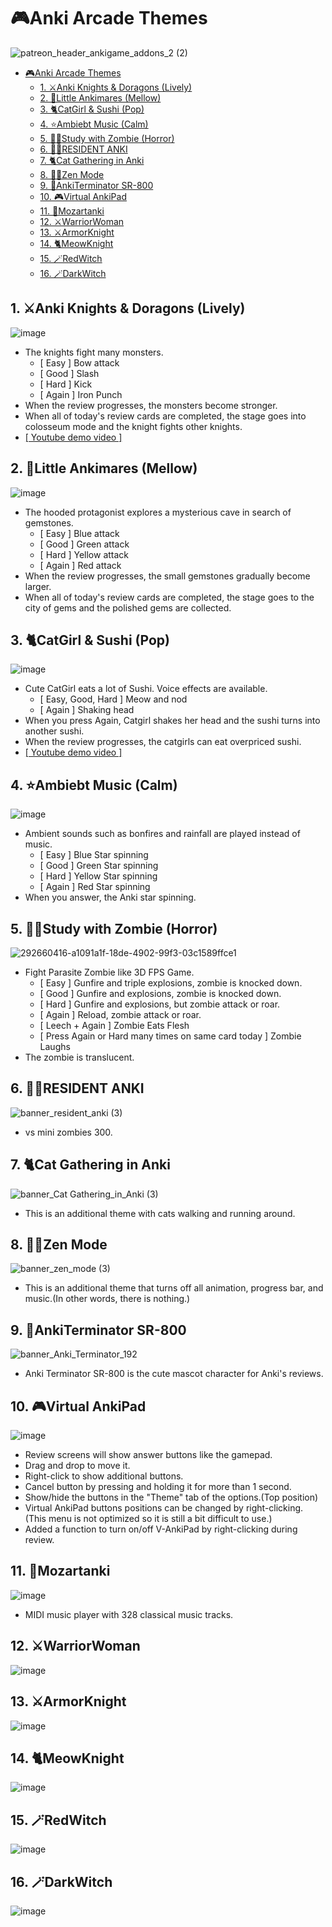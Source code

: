 # 🎮️Anki Arcade Themes


![patreon_header_ankigame_addons_2 (2)](https://github.com/shigeyukey/AnkiArcade/assets/124401518/4dcc3e40-158d-4ccf-b1cf-5b97bdad0c4a)


- [🎮️Anki Arcade Themes](#️anki-arcade-themes)
  - [1. ⚔Anki Knights \& Doragons (Lively)](#1-anki-knights--doragons-lively)
  - [2. 💎Little Ankimares (Mellow)](#2-little-ankimares-mellow)
  - [3. 🐈CatGirl \& Sushi (Pop)](#3-catgirl--sushi-pop)
  - [4. ⭐Ambiebt Music (Calm)](#4-ambiebt-music-calm)
  - [5. 🧟‍♀Study with Zombie (Horror)](#5-study-with-zombie-horror)
  - [6. 🧟‍♀RESIDENT ANKI](#6-resident-anki)
  - [7. 🐈️Cat Gathering in Anki](#7-️cat-gathering-in-anki)
  - [8. 🧘‍♀️Zen Mode](#8-️zen-mode)
  - [9. 🤖AnkiTerminator SR-800](#9-ankiterminator-sr-800)
  - [10. 🎮Virtual AnkiPad](#10-virtual-ankipad)
  - [11. 🎵Mozartanki](#11-mozartanki)
  - [12. ⚔WarriorWoman](#12-warriorwoman)
  - [13. ⚔ArmorKnight](#13-armorknight)
  - [14. 🐈MeowKnight](#14-meowknight)
  - [15. 🪄RedWitch](#15-redwitch)
  - [16. 🪄DarkWitch](#16-darkwitch)





## 1. ⚔Anki Knights & Doragons (Lively)

![image](https://github.com/shigeyukey/AnkiArcade/assets/124401518/6c751328-c2e9-4dcc-be4d-568b84c408ef)   
* The knights fight many monsters. 
    * [ Easy ] Bow attack
    * [ Good ] Slash
    * [ Hard ] Kick
    * [ Again ] Iron Punch
* When the review progresses, the monsters become stronger.
* When all of today's review cards are completed, the stage goes into colosseum mode and the knight fights other knights.
* [[ Youtube demo video ]](https://youtu.be/wYUzx3xKqq8)

## 2. 💎Little Ankimares (Mellow)

![image](https://github.com/shigeyukey/AnkiArcade/assets/124401518/0160c014-9722-4879-997c-27a7162e4b1e)
* The hooded protagonist explores a mysterious cave in search of gemstones.
    * [ Easy ] Blue attack
    * [ Good ] Green attack
    * [ Hard ] Yellow attack
    * [ Again ] Red attack
* When the review progresses, the small gemstones gradually become larger.
* When all of today's review cards are completed, the stage goes to the city of gems and the polished gems are collected.

## 3. 🐈CatGirl & Sushi (Pop)

![image](https://github.com/shigeyukey/AnkiArcade/assets/124401518/987ef99e-80d1-4507-bc8b-54339aa7b4cd)
* Cute CatGirl eats a lot of Sushi. Voice effects are available.
    * [ Easy, Good, Hard ] Meow and nod
    * [ Again ]  Shaking head
* When you press Again, Catgirl shakes her head and the sushi turns into another sushi.
* When the review progresses, the catgirls can eat overpriced sushi.
* [ [ Youtube demo video ]](https://youtu.be/oX0IClAFTxA)

## 4. ⭐Ambiebt Music (Calm)

![image](https://github.com/shigeyukey/AnkiArcade/assets/124401518/02710996-a914-45ee-a26b-8f0a412fa56d)
* Ambient sounds such as bonfires and rainfall are played instead of music.
    * [ Easy ] Blue Star spinning
    * [ Good ] Green Star spinning
    * [ Hard ] Yellow Star spinning
    * [ Again ] Red Star spinning 
* When you answer, the Anki star spinning.

## 5. 🧟‍♀Study with Zombie (Horror)

![292660416-a1091a1f-18de-4902-99f3-03c1589ffce1](https://github.com/shigeyukey/AnkiArcade/assets/124401518/370e0523-7052-4616-981f-edb7f7e715bb)

* Fight Parasite Zombie like 3D FPS Game.
    * [ Easy ] Gunfire and triple explosions, zombie is knocked down.
    * [ Good ] Gunfire and explosions, zombie is knocked down.
    * [ Hard ] Gunfire and explosions, but zombie attack or roar.
    * [ Again ] Reload, zombie attack or roar.
    * [ Leech + Again ] Zombie Eats Flesh
    * [ Press Again or Hard many times on same card today ] Zombie Laughs
* The zombie is translucent.

## 6. 🧟‍♀RESIDENT ANKI 

![banner_resident_anki (3)](https://github.com/shigeyukey/AnkiArcade/assets/124401518/0e135d45-286f-4342-a46a-de519293b021)  

* vs mini zombies 300.  

## 7. 🐈️Cat Gathering in Anki


![banner_Cat Gathering_in_Anki (3)](https://github.com/shigeyukey/AnkiArcade/assets/124401518/3fd8d71b-dd1b-4f7b-9e7c-799b0205580f)<br>
* This is an additional theme with cats walking and running around.

## 8. 🧘‍♀️Zen Mode

![banner_zen_mode (3)](https://github.com/shigeyukey/AnkiArcade/assets/124401518/180f5ad7-f27e-40c9-87bc-4d9161ce5323)<br>

* This is an additional theme that turns off all animation, progress bar, and music.(In other words, there is nothing.)

## 9. 🤖AnkiTerminator SR-800


![banner_Anki_Terminator_192](https://github.com/shigeyukey/AnkiArcade/assets/124401518/fc591dab-b098-4009-bf1c-64529902f603)

* Anki Terminator SR-800 is the cute mascot character for Anki's reviews. 


## 10. 🎮Virtual AnkiPad 

![image](https://github.com/shigeyukey/AnkiArcade/assets/124401518/727bd55e-7a63-4960-a3dc-9f08b5dd860e)


 * Review screens will show answer buttons like the gamepad.
 * Drag and drop to move it.
 * Right-click to show additional buttons.
 * Cancel button by pressing and holding it for more than 1 second.
 * Show/hide the buttons in the "Theme" tab of the options.(Top position)
 * Virtual AnkiPad buttons positions can be changed by right-clicking. (This menu is not optimized so it is still a bit difficult to use.)
 * Added a function to turn on/off V-AnkiPad by right-clicking during review.


## 11. 🎵Mozartanki

![image](https://github.com/shigeyukey/AnkiArcade/assets/124401518/2cfa141b-4edd-40ca-ab93-ea04166b01f8)
 * MIDI music player with 328 classical music tracks.

## 12. ⚔WarriorWoman

![image](https://github.com/shigeyukey/AnkiArcade/assets/124401518/63a48c45-ed79-4cb8-a428-abc1b577f523)


## 13. ⚔ArmorKnight

![image](https://github.com/shigeyukey/AnkiArcade/assets/124401518/84339160-47f1-47e3-81d2-625c7ad5314b)


## 14. 🐈MeowKnight

![image](https://github.com/shigeyukey/AnkiArcade/assets/124401518/fdc8656e-41c9-4888-93e2-e62707c1e212)

## 15. 🪄RedWitch

![image](https://github.com/shigeyukey/AnkiArcade/assets/124401518/7a3530bd-0795-4aa3-8731-806cb9c677e2)

## 16. 🪄DarkWitch

![image](https://github.com/shigeyukey/AnkiArcade/assets/124401518/80fb7348-d206-417c-9898-3c0a11b064c4)




